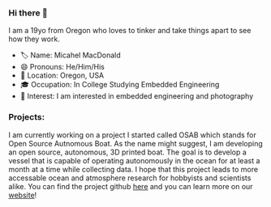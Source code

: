 

### Hi there 👋
I am a 19yo from Oregon who loves to tinker and take things apart to see how they work. <!-- I am intrested in embedded engineering and I want -->
- 🏷️ Name: Micahel MacDonald
- 😄 Pronouns: He/Him/His
- 📍 Location: Oregon, USA
- 🎓 Occupation: In College Studying Embedded Engineering
- 💙 Interest: I am interested in embedded engineering and photography


### Projects:
I am currently working on a project I started called OSAB which stands for Open Source Autnomous Boat. As the name might suggest, I am developing an open source, autonomous, 3D printed boat. The goal is to develop a vessel that is capable of operating autonomously in the ocean for at least a month at a time while collecting data. I hope that this project leads to more accessable ocean and atmosphere research for hobbyists and scientists alike. You can find the project github [here](https://github.com/Open-Source-Autonomous-Boat/) and you can learn more on our [website](https://osab.xyz/)!



<!--
**Michael2MacDonald/Michael2MacDonald** is a ✨ _special_ ✨ repository because its `README.md` (this file) appears on your GitHub profile.

Here are some ideas to get you started:

- 🔭 I’m currently working on ...
- 🌱 I’m currently learning ...
- 👯 I’m looking to collaborate on ...
- 🤔 I’m looking for help with ...
- 💬 Ask me about ...
- 📫 How to reach me: ...

- ⚡ Fun fact: ...
-->
